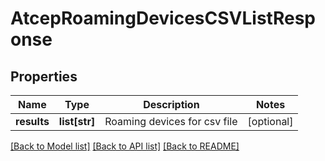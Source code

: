 # AtcepRoamingDevicesCSVListResponse

## Properties
Name | Type | Description | Notes
------------ | ------------- | ------------- | -------------
**results** | **list[str]** | Roaming devices for csv file | [optional] 

[[Back to Model list]](../README.md#documentation-for-models) [[Back to API list]](../README.md#documentation-for-api-endpoints) [[Back to README]](../README.md)


